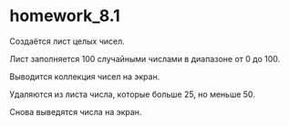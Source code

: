 # homework_8.1
Создаётся лист целых чисел.

Лист заполняется 100 случайными числами в диапазоне от 0 до 100. 

Выводится коллекция чисел на экран.

Удаляются из листа числа, которые больше 25, но меньше 50. 

Снова выведятся числа на экран. 
